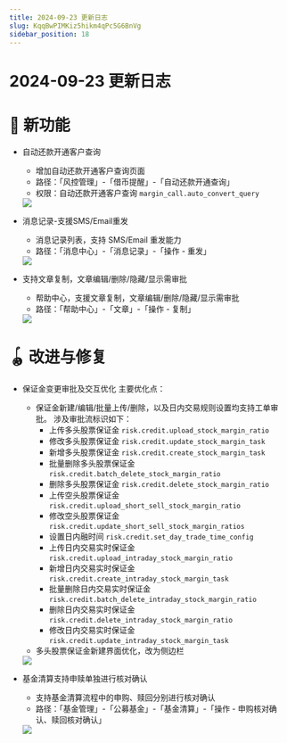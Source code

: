 ```yaml
---
title: 2024-09-23 更新日志
slug: KqqBwPIMKiz5hikm4qPc5G6BnVg
sidebar_position: 18
---
```



# 2024-09-23 更新日志

# 🎉 新功能

- 自动还款开通客户查询
    - 增加自动还款开通客户查询页面
    - 路径：「风控管理」-「借币提醒」-「自动还款开通查询」
    - 权限：自动还款开通客户查询 `margin_call.auto_convert_query`
    <img src="/assets/Sc7Hb9ie6oTBjIxy2T2cYPZPn4d.png" src-width="3306" src-height="1480" align="center"/>

- 消息记录-支援SMS/Email重发
    - 消息记录列表，支持 SMS/Email 重发能力
    - 路径：「消息中心」-「消息记录」-「操作 - 重发」
    <img src="/assets/WD1IbXHseoNYr1xaIaBcpOuUnrf.png" src-width="3206" src-height="1622" align="center"/>

- 支持文章复制，文章编辑/删除/隐藏/显示需审批
    - 帮助中心，支援文章复制，文章编辑/删除/隐藏/显示需审批​
    - 路径：「帮助中心」-「文章」-「操作 - 复制」​
    <img src="/assets/NvEJbWHUqoGtIzxkhbqcQmEXnIe.png" src-width="3272" src-height="1586" align="center"/>

# 🪀 改进与修复

- 保证金变更审批及交互优化
    主要优化点：
    - 保证金新建/编辑/批量上传/删除，以及日内交易规则设置均支持工单审批。
        涉及审批流标识如下：
        - 上传多头股票保证金 `risk.credit.upload_stock_margin_ratio`
        - 修改多头股票保证金 `risk.credit.update_stock_margin_task`
        - 新增多头股票保证金 `risk.credit.create_stock_margin_task`
        - 批量删除多头股票保证金 `risk.credit.batch_delete_stock_margin_ratio`
        - 删除多头股票保证金 `risk.credit.delete_stock_margin_ratio`
        - 上传空头股票保证金 `risk.credit.upload_short_sell_stock_margin_ratio`
        - 修改空头股票保证金 `risk.credit.update_short_sell_stock_margin_ratios`
        - 设置日内融时间 `risk.credit.set_day_trade_time_config`
        - 上传日内交易实时保证金 `risk.credit.upload_intraday_stock_margin_ratio`
        - 新增日内交易实时保证金 `risk.credit.create_intraday_stock_margin_task`
        - 批量删除日内交易实时保证金 `risk.credit.batch_delete_intraday_stock_margin_ratio`
        - 删除日内交易实时保证金 `risk.credit.delete_intraday_stock_margin_ratio`
        - 修改日内交易实时保证金 `risk.credit.update_intraday_stock_margin_task`
    - 多头股票保证金新建界面优化，改为侧边栏
    <img src="/assets/HVr1bCILNomVOqx68aRciswPnif.png" src-width="3330" src-height="1114" align="center"/>

- 基金清算支持申赎单独进行核对确认
    - 支持基金清算流程中的申购、赎回分别进行核对确认
    - 路径：「基金管理」-「公募基金」-「基金清算」-「操作 - 申购核对确认、赎回核对确认」
    <img src="/assets/P83Ib9UAZoqc5BxryJOcYK5enCd.png" src-width="2788" src-height="1648" align="center"/>
    
